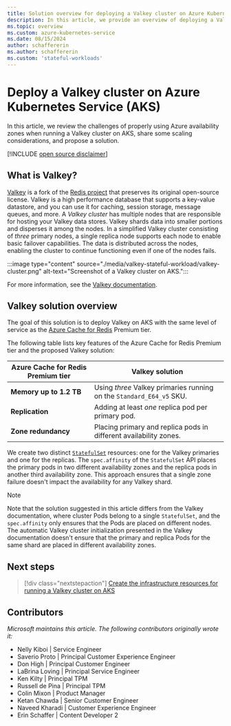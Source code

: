 ```yaml
---
title: Solution overview for deploying a Valkey cluster on Azure Kubernetes Service (AKS)
description: In this article, we provide an overview of deploying a Valkey cluster on Azure Kubernetes Service (AKS) using the Kubernetes stateful framework.
ms.topic: overview
ms.custom: azure-kubernetes-service
ms.date: 08/15/2024
author: schaffererin
ms.author: schaffererin
ms.custom: 'stateful-workloads'
---
```


# Deploy a Valkey cluster on Azure Kubernetes Service (AKS)

In this article, we review the challenges of properly using Azure availability zones when running a Valkey cluster on AKS, share some scaling considerations, and propose a solution.

[!INCLUDE [open source disclaimer](./includes/open-source-disclaimer.md)]

## What is Valkey?

[Valkey][valkey] is a fork of the [Redis project][redis] that preserves its original open-source license. Valkey is a high performance database that supports a key-value datastore, and you can use it for caching, session storage, message queues, and more. A *Valkey cluster* has multiple nodes that are responsible for hosting your Valkey data stores. Valkey shards data into smaller portions and disperses it among the nodes. In a simplified Valkey cluster consisting of *three* primary nodes, a single replica node supports each node to enable basic failover capabilities. The data is distributed across the nodes, enabling the cluster to continue functioning even if one of the nodes fails.

:::image type="content" source="./media/valkey-stateful-workload/valkey-cluster.png" alt-text="Screenshot of a Valkey cluster on AKS.":::

For more information, see the [Valkey documentation][valkey-docs].

## Valkey solution overview

The goal of this solution is to deploy Valkey on AKS with the same level of service as the [Azure Cache for Redis][azure-cache-for-redis] Premium tier.

The following table lists key features of the Azure Cache for Redis Premium tier and the proposed Valkey solution:

| Azure Cache for Redis Premium tier | Valkey solution |
| --- | --- |
| **Memory up to 1.2 TB** | Using *three* Valkey primaries running on the `Standard_E64_v5` SKU. |
| **Replication** | Adding at least *one* replica pod per primary pod. |
| **Zone redundancy** | Placing primary and replica pods in different availability zones. |

We create two distinct [`StatefulSet`][kubernetes-stateful-sets] resources: one for the Valkey primaries and one for the replicas. The `spec.affinity` of the `StatefulSet` API places the primary pods in two different availability zones and the replica pods in another third availability zone. This approach ensures that a single zone failure doesn't impact the availability for any Valkey shard.

> [!NOTE]
> Note that the solution suggested in this article differs from the Valkey documentation, where cluster Pods belong to a single `StatefulSet`, and the `spec.affinity` only ensures that the Pods are placed on different nodes. The automatic Valkey cluster initialization presented in the Valkey documentation doesn't ensure that the primary and replica Pods for the same shard are placed in different availability zones.

## Next steps

> [!div class="nextstepaction"]
> [Create the infrastructure resources for running a Valkey cluster on AKS][create-valkey-infrastructure]

## Contributors

*Microsoft maintains this article. The following contributors originally wrote it:*

* Nelly Kiboi | Service Engineer
* Saverio Proto | Principal Customer Experience Engineer
* Don High | Principal Customer Engineer
* LaBrina Loving | Principal Service Engineer
* Ken Kilty | Principal TPM
* Russell de Pina | Principal TPM
* Colin Mixon | Product Manager
* Ketan Chawda | Senior Customer Engineer
* Naveed Kharadi | Customer Experience Engineer
* Erin Schaffer | Content Developer 2

<!-- External links -->
[valkey]: https://valkey.io/
[redis]: https://redis.io/
[valkey-docs]: https://valkey.io/docs/
[kubernetes-stateful-sets]: https://kubernetes.io/docs/concepts/workloads/controllers/statefulset/

<!-- Internal links -->
[azure-cache-for-redis]: /azure/azure-cache-for-redis/cache-overview#feature-comparison
[create-valkey-infrastructure]: ./create-valkey-infrastructure.md
